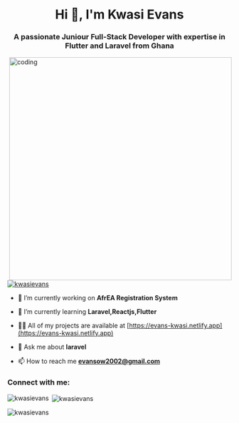 <h1 align="center">Hi 👋, I'm Kwasi Evans</h1>
<h3 align="center">A passionate Juniour Full-Stack Developer with expertise in Flutter and Laravel from Ghana</h3>

<img align="right" alt="coding" width="500" height="500" src="https://cdn.dribbble.com/users/1059583/screenshots/4171367/coding-freak.gif">

<p align="left"> <a href="https://github.com/ryo-ma/github-profile-trophy"><img src="https://github-profile-trophy.vercel.app/?username=kwasievans" alt="kwasievans" /></a> </p>

- 🔭 I’m currently working on **AfrEA Registration System**

- 🌱 I’m currently learning **Laravel,Reactjs,Flutter**

- 👨‍💻 All of my projects are available at [https://evans-kwasi.netlify.app](https://evans-kwasi.netlify.app)

- 💬 Ask me about **laravel**

- 📫 How to reach me **evansow2002@gmail.com**

<h3 align="left">Connect with me:</h3>
<p align="left">
</p>

<p><img align="left" src="https://github-readme-stats.vercel.app/api/top-langs?username=kwasievans&show_icons=true&locale=en&layout=compact" alt="kwasievans" /></p>

<p>&nbsp;<img align="center" src="https://github-readme-stats.vercel.app/api?username=kwasievans&show_icons=true&locale=en" alt="kwasievans" /></p>

<p><img align="center" src="https://github-readme-streak-stats.herokuapp.com/?user=kwasievans&" alt="kwasievans" /></p>
